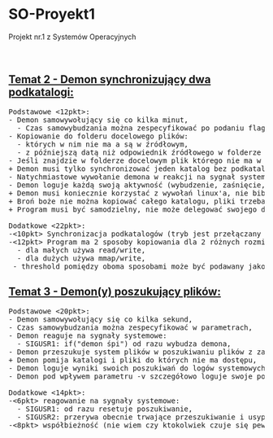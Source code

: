 # SO-Proyekt1
Projekt nr.1 z Systemów Operacyjnych<br>
<br>
<br>
## [Temat 2 - Demon synchronizujący dwa podkatalogi:](https://cez2.wi.pb.edu.pl/moodle/mod/page/view.php?id=5248)
<pre>
Podstawowe <12pkt>:
- Demon samowywołujący się co kilka minut,
  - Czas samowybudzania można zespecyfikować po podaniu flagi (-t)
- Kopiowanie do folderu docelowego plików:
  - których w nim nie ma a są w źródłowym,
  - z późniejszą datą niż odpowiednik źródłowego w folderze docelowym.
- Jeśli znajdzie w folderze docelowym plik którego nie ma w źródłowym - usuwa go,
+ Demon musi tylko synchronizować jeden katalog bez podkatalogów,
- Natychmiastowe wywołanie demona w reakcji na sygnał systemowy (SIGUSR1),
- Demon loguje każdą swoją aktywność (wybudzenie, zaśnięcie, kopiowanie itp.),
+ Demon musi koniecznie korzystać z wywołań linux'a, nie bibliotek C,
+ Broń boże nie można kopiować całego katalogu, pliki trzeba kopiować indywidualnie,
+ Program musi być samodzielny, nie może delegować swojego działania do wywołań shell'a,

Dodatkowe <22pkt>:
-<10pkt> Synchronizacja podkatalogów (tryb jest przełączany poprzez flagę -R).
-<12pkt> Program ma 2 sposoby kopiowania dla 2 różnych rozmiarów plików:
  - dla małych używa read/write,
  - dla dużych używa mmap/write,
 - threshold pomiędzy oboma sposobami może być podawany jako argument
</pre>
## [Temat 3 - Demon(y) poszukujący plików:](https://cez2.wi.pb.edu.pl/moodle/mod/page/view.php?id=5249)
<pre>
Podstawowe <20pkt>:
- Demon samowywołujący się co kilka sekund,
- Czas samowybudzania można zespecyfikować w parametrach,
- Demon reaguje na sygnały systemowe:
  - SIGUSR1: if("demon śpi") od razu wybudza demona,
- Demon przeszukuje system plików w poszukiwaniu plików z zawierających hasła zawarte w parametrach,
+ Demon pomija katalogi i pliki do których nie ma dostępu,
- Demon loguje wyniki swoich poszukiwań do logów systemowych,
- Demon pod wpływem parametru -v szczegółowo loguje swoje poczynania,

Dodatkowe <14pkt>:
-<6pkt> reagowanie na sygnały systemowe:
  - SIGUSR1: od razu resetuje poszukiwanie,
  - SIGUSR2: przerywa obecnie trwające przeszukiwanie i usypia demona,
-<8pkt> współbieżność (nie wiem czy ktokolwiek czuje się pewnie w współbieżności).
</pre>


